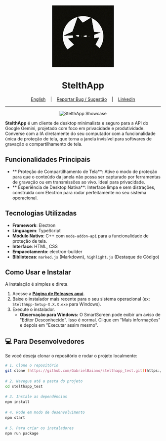 <p align="center">
  <img src="/src/assets/icons/icon.jpg" alt="StelthApp Logo" width="200"/>
</p>

<h1 align="center">StelthApp</h1>

<p align="center">
  <a href="README.en.md" target="_blank">English</a>
  &nbsp;&nbsp;&nbsp;|&nbsp;&nbsp;&nbsp;
  <a href="https://github.com/GabrielBaiano/stelthapp_test/issues/new?title=Sugestão%20ou%20Bug%20no%20StelthApp&body=**Descreva%20sua%20ideia%20ou%20o%20problema%20aqui:**%0A%0A%0A**Passos%20para%20reproduzir%20(se%20for%20um%20bug):**%0A1.%20...%0A2.%20...%0A%0A**Qualquer%20outra%20informação%20relevante?**%0A" target="_blank">Reportar Bug / Sugestão</a>
  &nbsp;&nbsp;&nbsp;|&nbsp;&nbsp;&nbsp;
  <a href="https://www.linkedin.com/in/gabriel-nascimento-gama-5b0b30185/" target="_blank">Linkedin</a>
</p>

---

<p align="center">
  <img src="https://i.imgur.com/your-showcase-image.gif" alt="StelthApp Showcase"/>
</p>

**StelthApp** é um cliente de desktop minimalista e seguro para a API do Google Gemini, projetado com foco em privacidade e produtividade. Converse com a IA diretamente do seu computador com a funcionalidade única de proteção de tela, que torna a janela invisível para softwares de gravação e compartilhamento de tela.

##  Funcionalidades Principais

* ** Proteção de Compartilhamento de Tela**: Ative o modo de proteção para que o conteúdo da janela não possa ser capturado por ferramentas de gravação ou em transmissões ao vivo. Ideal para privacidade.
* ** Experiência de Desktop Nativa**: Interface limpa e sem distrações, construída com Electron para rodar perfeitamente no seu sistema operacional.

##  Tecnologias Utilizadas

* **Framework**: Electron
* **Linguagem**: TypeScript
* **Módulo Nativo**: C++ com `node-addon-api` para a funcionalidade de proteção de tela.
* **Interface**: HTML, CSS
* **Empacotamento**: electron-builder
* **Bibliotecas**: `marked.js` (Markdown), `highlight.js` (Destaque de Código)

##  Como Usar e Instalar

A instalação é simples e direta.

1.  Acesse a **[Página de Releases aqui](https://github.com/GabrielBaiano/stelthapp_test/tags)**.
2.  Baixe o instalador mais recente para o seu sistema operacional (ex: `StelthApp-Setup-X.X.X.exe` para Windows).
3.  Execute o instalador.
    * **Observação para Windows:** O SmartScreen pode exibir um aviso de "Editor Desconhecido". Isso é normal. Clique em "Mais informações" e depois em "Executar assim mesmo".

## 💻 Para Desenvolvedores

Se você deseja clonar o repositório e rodar o projeto localmente:

```bash
# 1. Clone o repositório
git clone [https://github.com/GabrielBaiano/stelthapp_test.git](https://github.com/GabrielBaiano/stelthapp_test.git)

# 2. Navegue até a pasta do projeto
cd stelthapp_test

# 3. Instale as dependências
npm install

# 4. Rode em modo de desenvolvimento
npm start

# 5. Para criar os instaladores
npm run package